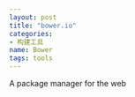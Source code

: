 ```yaml
---
layout: post
title: "bower.io"
categories:
- 构建工具
name: Bower
tags: tools
---
```


A package manager for the web<!--break-->
